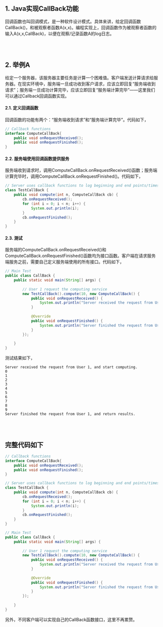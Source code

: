 ## 1. Java实现CallBack功能

回调函数也叫回调模式，是一种软件设计模式。具体来讲，给定回调函数CallBack()，和被观察者函数A(x,x)。编程实现上，回调函数作为被观察者函数的输入A(x,x,CallBack)，以便在观察/记录函数A的log日志。

<br />
<br />

## 2. 举例A
给定一个服务器，该服务器主要任务是计算一个困难值。客户端发送计算请求给服务器。在现实环境中，服务端一旦成功收到客户请求，应该立即回复“服务端收到请求”；服务端一旦成功计算完毕，应该立即回复“服务端计算完毕”——这里我们可以通过Callback回调函数实现。

#### 2.1. 定义回调函数
回调函数的功能有两个：“服务端收到请求”和“服务端计算完毕”。代码如下，
```java
// Callback functions
interface ComputeCallBack{
    public void onRequestReceived();
    public void onRequestFinished();
}
```

#### 2.2. 服务端使用回调函数提供服务
服务端收到请求时，调用ComputeCallBack.onRequestReceived()函数；服务端计算完毕时，调用ComputeCallBack.onRequestFinished()。代码如下，
```java
// Server uses callback functions to log beginning and end points/timestamps
class TestCallBack {     
    public void compute(int n, ComputeCallBack cb) {
        cb.onRequestReceived();
        for (int i = 0; i < n; i++) {
            System.out.println(i);
        }
        cb.onRequestFinished();
    }
}
```

#### 2.3. 测试
服务端的ComputeCallBack.onRequestReceived()和ComputeCallBack.onRequestFinished()函数均为接口函数。客户端在请求服务端服务之前，需要自己定义服务端使用的所有接口。代码如下，

```java
// Main Test
public class CallBack {
    public static void main(String[] args) {
        
        // User 1 request the computing service
        new TestCallBack().compute(10, new ComputeCallBack() {  
            public void onRequestReceived() {
                System.out.println("Server received the request from User 1, and start computing.");
            }
            
            @Override
            public void onRequestFinished() {
                System.out.println("Server finished the request from User 1, and return results.");  
            }
        });
   
    }
}
```


测试结果如下，
```shell
Server received the request from User 1, and start computing.
0
1
2
3
4
5
6
7
8
9
Server finished the request from User 1, and return results.
```

<br />
<br />

## 完整代码如下

```java
// Callback functions
interface ComputeCallBack{
    public void onRequestReceived();
    public void onRequestFinished();
}

// Server uses callback functions to log beginning and end points/timestamps
class TestCallBack {     
    public void compute(int n, ComputeCallBack cb) {
        cb.onRequestReceived();
        for (int i = 0; i < n; i++) {
            System.out.println(i);
        }
        cb.onRequestFinished();
    }
}

// Main Test
public class CallBack {
    public static void main(String[] args) {
        
        // User 1 request the computing service
        new TestCallBack().compute(10, new ComputeCallBack() {  
            public void onRequestReceived() {
                System.out.println("Server received the request from User 1, and start computing.");
            }
            
            @Override
            public void onRequestFinished() {
                System.out.println("Server finished the request from User 1, and return results.");  
            }
        });
   
    }
}
```

另外，不同客户端可以实现自己的CallBack函数接口，这里不再累赘。